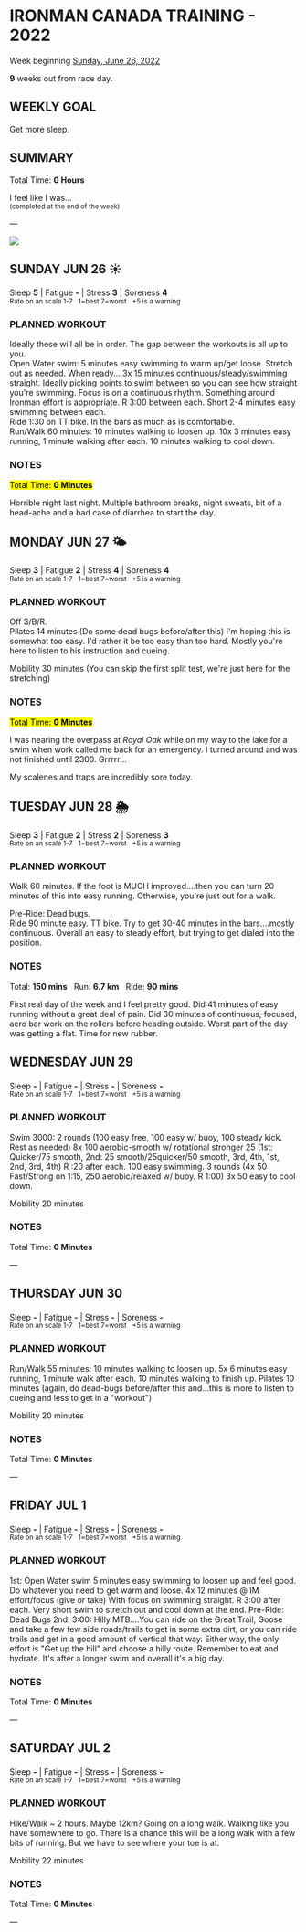 # IRONMAN CANADA TRAINING - 2022
Week beginning [Sunday, June 26, 2022](javascript:flick('sun');)

**9** weeks out from race day.

## WEEKLY GOAL
Get more sleep.

## SUMMARY
Total Time: **0 Hours**

I feel like I was...
<br /><sup>(completed at the end of the week)</sup>

&mdash;

![](/assets/jpg/II-9x550.jpeg)

## SUNDAY JUN 26 ☀️
Sleep **5** | Fatigue **-** | Stress **3** | Soreness **4**
<sup><br />Rate on an scale 1-7 &nbsp; 1=best 7=worst &nbsp; +5 is a warning</sup>

### PLANNED WORKOUT
Ideally these will all be in order. The gap between the workouts is all up to you.   
Open Water swim: 
5 minutes easy swimming to warm up/get loose. Stretch out as needed. 
When ready...
3x 15 minutes continuous/steady/swimming straight. Ideally picking points to swim between so you can see how straight you're swimming. Focus is on a continuous rhythm. Something around Ironman effort is appropriate. 
R 3:00 between each. 
Short 2-4 minutes easy swimming between each.    
Ride 1:30 on TT bike. In the bars as much as is comfortable.    
Run/Walk 60 minutes: 
10 minutes walking to loosen up.
10x 3 minutes easy running, 1 minute walking after each. 
10 minutes walking to cool down.

### NOTES
<mark>Total Time: **0 Minutes** </mark>

Horrible night last night.  Multiple bathroom breaks, night sweats, bit of a head-ache and a bad case of diarrhea to start the day.

<!---->
## MONDAY JUN 27 🌤
Sleep **3** | Fatigue **2** | Stress **4** | Soreness **4**
<sup><br />Rate on an scale 1-7 &nbsp; 1=best 7=worst &nbsp; +5 is a warning</sup>

### PLANNED WORKOUT
Off S/B/R.  
Pilates 14 minutes (Do some dead bugs before/after this) I'm hoping this is somewhat too easy. I'd rather it be too easy than too hard. Mostly you're here to listen to his instruction and cueing. 

Mobility 30 minutes (You can skip the first split test, we're just here for the stretching) 

### NOTES
<mark>Total Time: **0 Minutes** </mark>

I was nearing the overpass at _Royal Oak_ while on my way to the lake for a swim when work called me back for an emergency.  I turned around and was not finished until 2300.  Grrrrr...

My scalenes and traps are incredibly sore today.

<!---->
## TUESDAY JUN 28 🌦
Sleep **3** | Fatigue **2** | Stress **2** | Soreness **3**
<sup><br />Rate on an scale 1-7 &nbsp; 1=best 7=worst &nbsp; +5 is a warning</sup>

### PLANNED WORKOUT
Walk 60 minutes. If the foot is MUCH improved....then you can turn 20 minutes of this into easy running. Otherwise, you're just out for a walk. 

Pre-Ride: Dead bugs.   
Ride 90 minute easy. TT bike. 
Try to get 30-40 minutes in the bars....mostly continuous. Overall an easy to steady effort, but trying to get dialed into the position.

### NOTES
Total: **150 mins** &nbsp; Run: **6.7 km** &nbsp; Ride: **90 mins** 

First real day of the week and I feel pretty good.  Did 41 minutes of easy running without a great deal of pain.  Did 30 minutes of continuous, focused, aero bar work on the rollers before heading outside.  Worst part of the day was getting a flat.  Time for new rubber.

<!---->
## WEDNESDAY JUN 29
Sleep **-** | Fatigue **-** | Stress **-** | Soreness **-**
<sup><br />Rate on an scale 1-7 &nbsp; 1=best 7=worst &nbsp; +5 is a warning</sup>

### PLANNED WORKOUT
Swim 3000: 
2 rounds (100 easy free, 100 easy w/ buoy, 100 steady kick. Rest as needed) 
8x 100 aerobic-smooth w/ rotational stronger 25 (1st: Quicker/75 smooth, 2nd: 25 smooth/25quicker/50 smooth, 3rd, 4th, 1st, 2nd, 3rd, 4th) R :20 after each. 
100 easy swimming. 
3 rounds (4x 50 Fast/Strong on 1:15, 250 aerobic/relaxed w/ buoy. R 1:00) 
3x 50 easy to cool down.

Mobility 20 minutes

### NOTES
Total Time: **0 Minutes**

&mdash;  

<!---->
## THURSDAY JUN 30
Sleep **-** | Fatigue **-** | Stress **-** | Soreness **-**
<sup><br />Rate on an scale 1-7 &nbsp; 1=best 7=worst &nbsp; +5 is a warning</sup>

### PLANNED WORKOUT
Run/Walk 55 minutes: 
10 minutes walking to loosen up.
5x 6 minutes easy running, 1 minute walk after each. 
10 minutes walking to finish up. 
Pilates 10 minutes (again, do dead-bugs before/after this and...this is more to listen to cueing and less to get in a "workout") 

Mobility 20 minutes

### NOTES
Total Time: **0 Minutes**

&mdash;  

<!---->
## FRIDAY JUL 1
Sleep **-** | Fatigue **-** | Stress **-** | Soreness **-**
<sup><br />Rate on an scale 1-7 &nbsp; 1=best 7=worst &nbsp; +5 is a warning</sup>

### PLANNED WORKOUT
1st: Open Water swim 
5 minutes easy swimming to loosen up and feel good. Do whatever you need to get warm and loose. 
4x 12 minutes @ IM effort/focus (give or take) With focus on swimming straight. R 3:00 after each. 
Very short swim to stretch out and cool down at the end. 
Pre-Ride: Dead Bugs
2nd: 3:00: 
Hilly MTB....You can ride on the Great Trail, Goose and take a few few side roads/trails to get in some extra dirt, or you can ride trails and get in a good amount of vertical that way. 
Either way, the only effort is "Get up the hill" and choose a hilly route. 
Remember to eat and hydrate. It's after a longer swim and overall it's a big day. 

### NOTES
Total Time: **0 Minutes**

&mdash;  

<!---->
## SATURDAY JUL 2
Sleep **-** | Fatigue **-** | Stress **-** | Soreness **-**
<sup><br />Rate on an scale 1-7 &nbsp; 1=best 7=worst &nbsp; +5 is a warning</sup>

### PLANNED WORKOUT
Hike/Walk ~ 2 hours. Maybe 12km? Going on a long walk. Walking like you have somewhere to go. 
There is a chance this will be a long walk with a few bits of running. But we have to see where your toe is at. 

Mobility 22 minutes

### NOTES
Total Time: **0 Minutes**

&mdash;  
